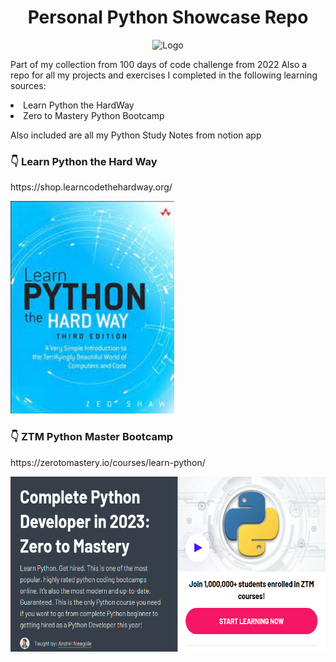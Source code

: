 
<div align="center">
    <h1>Personal Python Showcase Repo </h1>
</div>

<p align='center'>
    <img src="z-ReadMe-Media\python.ico" alt="Logo" title="PythonLogo">
</p>

Part of my collection from 100 days of code challenge from 2022
Also a repo for all my projects and exercises I completed in the following learning sources:
<li>Learn Python the HardWay
<li>Zero to Mastery Python Bootcamp

Also included are all my Python Study Notes from notion app

<div>
    <h3>👇 Learn Python the Hard Way </h3>
</div>
https://shop.learncodethehardway.org/
<p>
    <img src="z-ReadMe-Media\LearnPythonTheHardWay.jpeg" alt="Demo1" title="LearnPythonTheHardWay" height="340">
</p>


<div>
    <h3>👇 ZTM Python Master Bootcamp </h3>
</div>
https://zerotomastery.io/courses/learn-python/
<p>
    <img src="z-ReadMe-Media\ZTMPythonBootcamp.png" alt="Demo2" title="LearnPythonTheHardWay" height="280">
</p>
